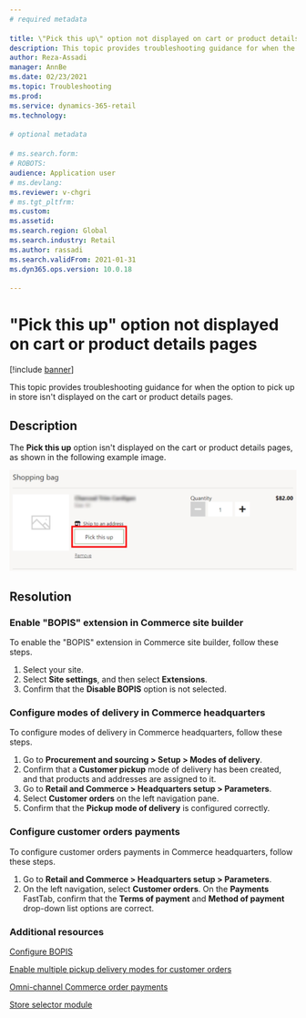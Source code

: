 ```yaml
---
# required metadata

title: \"Pick this up\" option not displayed on cart or product details pages
description: This topic provides troubleshooting guidance for when the option to pick up in store isn't displayed on the cart or product details pages. 
author: Reza-Assadi
manager: AnnBe
ms.date: 02/23/2021
ms.topic: Troubleshooting
ms.prod: 
ms.service: dynamics-365-retail
ms.technology: 

# optional metadata

# ms.search.form: 
# ROBOTS: 
audience: Application user
# ms.devlang: 
ms.reviewer: v-chgri
# ms.tgt_pltfrm: 
ms.custom: 
ms.assetid: 
ms.search.region: Global
ms.search.industry: Retail
ms.author: rassadi
ms.search.validFrom: 2021-01-31
ms.dyn365.ops.version: 10.0.18

---
```


# "Pick this up" option not displayed on cart or product details pages

[!include [banner](../../includes/banner.md)]

This topic provides troubleshooting guidance for when the option to pick up in store isn't displayed on the cart or product details pages.

## Description

The **Pick this up** option isn't displayed on the cart or product details pages, as shown in the following example image.

![Pick this up option](media/pickup-button-missing.jpg)

## Resolution

### Enable "BOPIS" extension in Commerce site builder

To enable the "BOPIS" extension in Commerce site builder, follow these steps.

1. Select your site.
1. Select **Site settings**, and then select **Extensions**.
1. Confirm that the **Disable BOPIS** option is not selected.

### Configure modes of delivery in Commerce headquarters

To configure modes of delivery in Commerce headquarters, follow these steps.

1. Go to **Procurement and sourcing \> Setup \> Modes of delivery**.
1. Confirm that a **Customer pickup** mode of delivery has been created, and that products and addresses are assigned to it.
1. Go to **Retail and Commerce \> Headquarters setup \> Parameters**.
1. Select **Customer orders** on the left navigation pane.
1. Confirm that the **Pickup mode of delivery** is configured correctly.

### Configure customer orders payments

To configure customer orders payments in Commerce headquarters, follow these steps.

1. Go to **Retail and Commerce \> Headquarters setup \> Parameters**.
1. On the left navigation, select **Customer orders**. On the **Payments** FastTab, confirm that the **Terms of payment** and **Method of payment** drop-down list options are correct.

### Additional resources

[Configure BOPIS](../cpe-bopis.md)

[Enable multiple pickup delivery modes for customer orders](../multiple-pickup-modes.md)

[Omni-channel Commerce order payments](../dev-itpro/commerce-payments.md)

[Store selector module](../store-selector.md)
